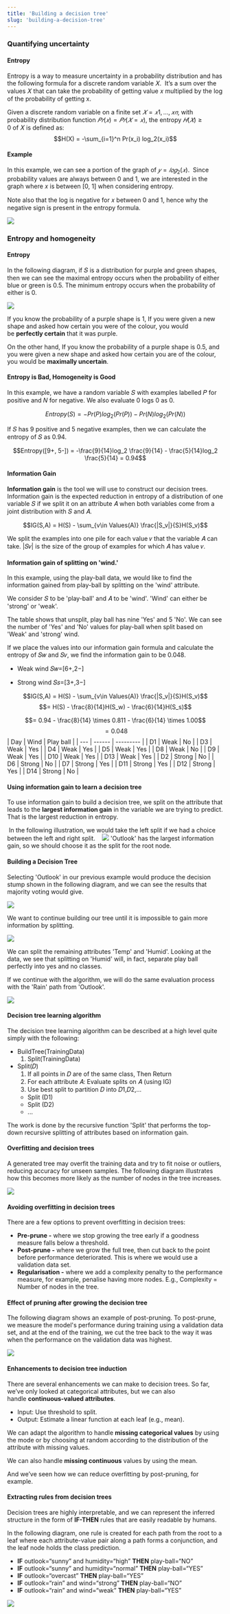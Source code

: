 ```yaml
---
title: 'Building a decision tree'
slug: 'building-a-decision-tree'
---
```


### Quantifying uncertainty

#### Entropy

Entropy is a way to measure uncertainty in a probability distribution and has the following formula for a discrete random variable 𝑋.  It’s a sum over the values 𝑋 that can take the probability of getting value 𝑥 multiplied by the log of the probability of getting x.

Given a discrete random variable on a finite set $𝑋=𝑥1,...,𝑥𝑛,$ with probability distribution function $𝑃𝑟(𝑥)=𝑃𝑟(𝑋=𝑥)$, the entropy $𝐻(𝑋)≥0$ of 𝑋 is defined as:
$$H(X) = -\sum_{i=1}^n Pr(x_i) log_2(x_i)$$

#### Example

In this example, we can see a portion of the graph of $𝑦=𝑙𝑜𝑔_2(𝑥)$.  Since probability values are always between 0 and 1, we are interested in the graph where 𝑥 is between [0, 1] when considering entropy.

Note also that the log is negative for 𝑥 between 0 and 1, hence why the negative sign is present in the entropy formula.

![](https://static.meri.garden/b9cb142db15456723cc41b11a8529467.png)

### Entropy and homogeneity

#### Entropy

In the following diagram, if 𝑆 is a distribution for purple and green shapes, then we can see the maximal entropy occurs when the probability of either blue or green is 0.5. The minimum entropy occurs when the probability of either is 0.

![](https://static.meri.garden/2833a4f6f89eedc0b42fc318004cc59a.png)

If you know the probability of a purple shape is 1, If you were given a new shape and asked how certain you were of the colour, you would be **perfectly certain** that it was purple. 

On the other hand, If you know the probability of a purple shape is 0.5, and you were given a new shape and asked how certain you are of the colour, you would be **maximally uncertain**.

#### Entropy is Bad, Homogeneity is Good

In this example, we have a random variable 𝑆 with examples labelled 𝑃 for positive and 𝑁 for negative. We also evaluate 0 logs 0 as 0.

$$Entropy(S) = -Pr(P)log_2(Pr(P)) - Pr(N)log_2(Pr(N))$$

If 𝑆 has 9 positive and 5 negative examples, then we can calculate the entropy of 𝑆 as 0.94.

$$Entropy([9+, 5-]) = -\frac{9}{14}log_2 \frac{9}{14} - \frac{5}{14}log_2 \frac{5}{14} = 0.94$$

#### Information Gain

**Information gain** is the tool we will use to construct our decision trees. Information gain is the expected reduction in entropy of a distribution of one variable 𝑆 if we split it on an attribute 𝐴 when both variables come from a joint distribution with 𝑆 and 𝐴.

$$IG(S,A) = H(S) - \sum_{v\in Values(A)} \frac{|S_v|}{S}H(S_v)$$

We split the examples into one pile for each value 𝑣 that the variable 𝐴 can take. |𝑆𝑣| is the size of the group of examples for which 𝐴 has value 𝑣.

#### Information gain of splitting on 'wind.'

In this example, using the play-ball data, we would like to find the information gained from play-ball by splitting on the 'wind' attribute. 

We consider 𝑆 to be 'play-ball' and 𝐴 to be 'wind'. 'Wind' can either be 'strong' or 'weak'. 

The table shows that unsplit, play ball has nine 'Yes' and 5 'No'. We can see the number of 'Yes' and 'No' values for play-ball when split based on 'Weak' and 'strong' wind. 

If we place the values into our information gain formula and calculate the entropy of 𝑆𝑤 and 𝑆𝑣, we find the information gain to be 0.048.

- Weak wind 𝑆𝑤=[6+,2−]
    
- Strong wind 𝑆𝑠=[3+,3−]


$$IG(S,A) = H(S) - \sum_{v\in Values(A)} \frac{|S_v|}{S}H(S_v)$$
$$= H(S) - \frac{8}{14}H(S_w) - \frac{6}{14}H(S_s)$$

$$= 0.94 - \frac{8}{14} \times 0.811 - \frac{6}{14} \times 1.00$$
$$= 0.048$$
| Day | Wind   | Play ball |
| --- | ------ | --------- |
| D1  | Weak   | No        |
| D3  | Weak   | Yes       |
| D4  | Weak   | Yes       |
| D5  | Weak   | Yes       |
| D8  | Weak   | No        |
| D9  | Weak   | Yes       |
| D10 | Weak   | Yes       |
| D13 | Weak   | Yes       |
| D2  | Strong | No        |
| D6  | Strong | No        |
| D7  | Strong | Yes       |
| D11 | Strong | Yes       |
| D12 | Strong | Yes       |
| D14 | Strong | No        |
#### Using information gain to learn a decision tree

To use information gain to build a decision tree, we split on the attribute that leads to the **largest information gain** in the variable we are trying to predict. That is the largest reduction in entropy.

 In the following illustration, we would take the left split if we had a choice between the left and right split.
 
 ![](https://static.meri.garden/aba4b06aeb8585e4ec3b17f7c48492e1.png)
'Outlook' has the largest information gain, so we should choose it as the split for the root node.

#### Building a Decision Tree

Selecting 'Outlook' in our previous example would produce the decision stump shown in the following diagram, and we can see the results that majority voting would give.

![](https://static.meri.garden/7c48c47d46c5fe26ce0f535187020300.png)

We want to continue building our tree until it is impossible to gain more information by splitting.

![](https://static.meri.garden/22e15f2daf4d6b1cd9e920ec802498f8.png)

We can split the remaining attributes 'Temp' and 'Humid'. Looking at the data, we see that splitting on 'Humid' will, in fact, separate play ball perfectly into yes and no classes. 

If we continue with the algorithm, we will do the same evaluation process with the 'Rain' path from 'Outlook'.

![](https://static.meri.garden/0fe89a61953e7d9aea43efcdd6ebaa74.png)

#### Decision tree learning algorithm

The decision tree learning algorithm can be described at a high level quite simply with the following:

- BuildTree(TrainingData)
	1. Split(TrainingData)
- Split(𝐷)
	1. If all points in 𝐷 are of the same class, Then Return
	2. For each attribute 𝐴: Evaluate splits on 𝐴 (using IG)
	3. Use best split to partition 𝐷 into 𝐷1,𝐷2,...
	- Split (D1)
	- Split (D2)
	- ...

The work is done by the recursive function 'Split' that performs the top-down recursive splitting of attributes based on information gain.

#### Overfitting and decision trees

A generated tree may overfit the training data and try to fit noise or outliers, reducing accuracy for unseen samples. The following diagram illustrates how this becomes more likely as the number of nodes in the tree increases.

![](https://static.meri.garden/31c443e7fc9b3daabcefbad49423f824.png)

#### Avoiding overfitting in decision trees

There are a few options to prevent overfitting in decision trees:

- **Pre-prune -** where we stop growing the tree early if a goodness measure falls below a threshold. 
- **Post-prune -** where we grow the full tree, then cut back to the point before performance deteriorated. This is where we would use a validation data set. 
- **Regularisation -** where we add a complexity penalty to the performance measure, for example, penalise having more nodes. E.g., Complexity = Number of nodes in the tree.
#### Effect of pruning after growing the decision tree

The following diagram shows an example of post-pruning. To post-prune, we measure the model's performance during training using a validation data set, and at the end of the training, we cut the tree back to the way it was when the performance on the validation data was highest.

![](https://static.meri.garden/989f1bb99abd22250b0b1288555dc1ef.png)

#### Enhancements to decision tree induction

There are several enhancements we can make to decision trees. So far, we’ve only looked at categorical attributes, but we can also handle **continuous-valued attributes**. 

- Input: Use threshold to split.
- Output: Estimate a linear function at each leaf (e.g., mean).

We can adapt the algorithm to handle **missing categorical values** by using the mode or by choosing at random according to the distribution of the attribute with missing values. 

We can also handle **missing continuous** values by using the mean.

And we’ve seen how we can reduce overfitting by post-pruning, for example.

#### Extracting rules from decision trees

Decision trees are highly interpretable, and we can represent the inferred structure in the form of **IF-THEN** rules that are easily readable by humans. 

In the following diagram, one rule is created for each path from the root to a leaf where each attribute-value pair along a path forms a conjunction, and the leaf node holds the class prediction.

- **IF** outlook=“sunny” and humidity=“high” **THEN** play-ball=“NO”
- **IF** outlook=“sunny” and humidity=“normal” **THEN** play-ball=“YES”
- **IF** outlook=“overcast” **THEN** play-ball=“YES”
- **IF** outlook=“rain” and wind=“strong” **THEN** play-ball=“NO”
- **IF** outlook=“rain” and wind=“weak” **THEN** play-ball=“YES”

![](https://static.meri.garden/881517732bb766fe65cba6a304cab748.png)